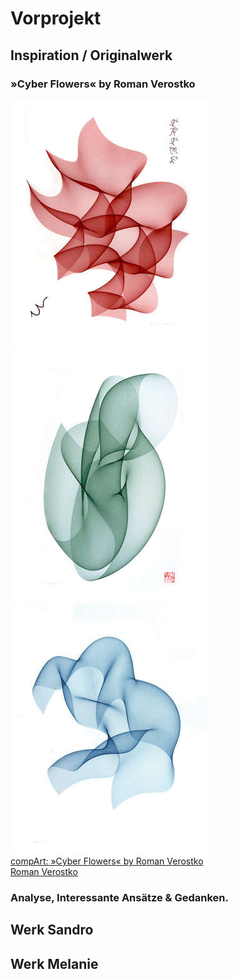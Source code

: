 # Vorprojekt

## Inspiration / Originalwerk
### »Cyber Flowers« by Roman Verostko
![Cyber Flowers](img/cyber_duet_red_300.jpg) ![Cyber Flowers](img/cyber_gr_iv_300.jpg) ![Cyber Flowers](img/cybervii_300.jpg)  
[compArt: »Cyber Flowers« by Roman Verostko](http://dada.compart-bremen.de/item/artwork/916)  
[Roman Verostko](http://www.verostko.com/)


### Analyse, Interessante Ansätze & Gedanken.

## Werk Sandro



## Werk Melanie
